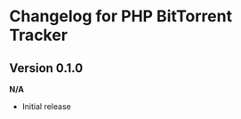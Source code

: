 Changelog for PHP BitTorrent Tracker
====================================

Version 0.1.0
-------------
__N/A__

* Initial release
